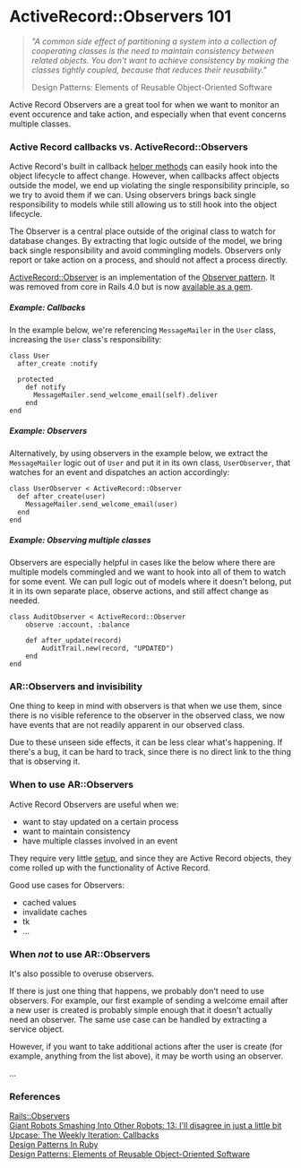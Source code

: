 # ActiveRecord::Observers 101

> *"A common side effect of partitioning a system into a collection of cooperating classes is the need to maintain consistency between related objects. You don't want to achieve consistency by making the classes tightly coupled, because that reduces their reusability."*  
>
> Design Patterns: Elements of Reusable Object-Oriented Software

Active Record Observers are a great tool for when we want to monitor an event occurence and take action, and especially when that event concerns multiple classes.

### Active Record callbacks vs. ActiveRecord::Observers
Active Record's built in callback [helper methods](http://guides.rubyonrails.org/active_record_callbacks.html#available-callbacks) can easily hook into the object lifecycle to affect change. However, when callbacks affect objects outside the model, we end up violating the single responsibility principle, so we try to avoid them if we can. Using observers brings back single responsibility to models while still allowing us to still hook into the object lifecycle.

The Observer is a central place outside of the original class to watch for database changes. By extracting that logic outside of the model, we bring back single responsibility and avoid commingling models. Observers only report or take action on a process, and should not affect a process directly.

[ActiveRecord::Observer](http://api.rubyonrails.org/v3.2/classes/ActiveRecord/Observer.html) is an implementation of the [Observer pattern](https://en.wikipedia.org/wiki/Observer_pattern). It was removed from core in Rails 4.0 but is now [available as a gem](https://github.com/rails/rails-observers).

##### Example: Callbacks

In the example below, we're referencing `MessageMailer` in the `User` class, increasing the `User` class's responsibility:

```
class User
  after_create :notify

  protected
    def notify
      MessageMailer.send_welcome_email(self).deliver
    end
end
```

##### Example: Observers

Alternatively, by using observers in the example below, we extract the `MessageMailer` logic out of `User` and put it in its own class, `UserObserver`, that watches for an event and dispatches an action accordingly:

```
class UserObserver < ActiveRecord::Observer
  def after_create(user)
    MessageMailer.send_welcome_email(user)
  end
end
```

##### Example: Observing multiple classes

Observers are especially helpful in cases like the below where there are multiple models commingled and we want to hook into all of them to watch for some event. We can pull logic out of models where it doesn't belong, put it in its own separate place, observe actions, and still affect change as needed.

```
class AuditObserver < ActiveRecord::Observer
	observe :account, :balance

	def after_update(record)
		AuditTrail.new(record, "UPDATED")
	end
end
```

### AR::Observers and invisibility

One thing to keep in mind with observers is that when we use them, since there is no visible reference to the observer in the observed class, we now have events that are not readily apparent in our observed class. 

Due to these unseen side effects, it can be less clear what's happening. If there's a bug, it can be hard to track, since there is no direct link to the thing that is observing it.

### When to use AR::Observers

Active Record Observers are useful when we:
- want to stay updated on a certain process
- want to maintain consistency
- have multiple classes involved in an event

They require very little [setup](https://github.com/rails/rails-observers#installation), and since they are Active Record objects, they come rolled up with the functionality of Active Record. 

Good use cases for Observers:
- cached values
- invalidate caches
- tk
- ...

### When *not* to use AR::Observers

It's also possible to overuse observers. 

If there is just one thing that happens, we probably don't need to use observers. For example, our first example of sending a welcome email after a new user is created is probably simple enough that it doesn't actually need an observer. The same use case can be handled by extracting a service object.

However, if you want to take additional actions after the user is create (for example, anything from the list above), it may be worth using an observer. 

...

### References

[Rails::Observers](https://github.com/rails/rails-observers)  
[Giant Robots Smashing Into Other Robots: 13: I'll disagree in just a little bit](http://giantrobots.fm/13)  
[Upcase: The Weekly Iteration: Callbacks](https://thoughtbot.com/upcase/videos/callbacks)  
[Design Patterns In Ruby](https://www.amazon.com/Design-Patterns-Ruby-Russ-Olsen/dp/0321490452)  
[Design Patterns: Elements of Reusable Object-Oriented Software](http://a.co/7iVlVgw)
